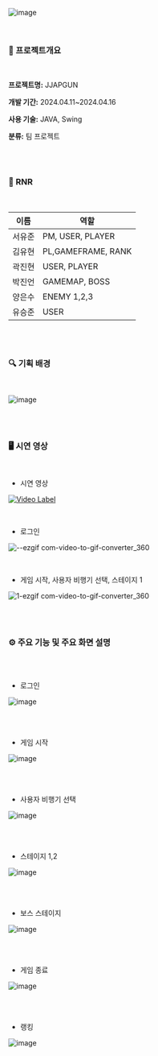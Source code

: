 
![image](https://github.com/PDA-JJAPGUN/JJAPGUN/assets/79782666/fe326a8c-e9f0-4d0b-b6e8-d78565fa577b)

<br>

### 📒 프로젝트개요

<br>

**프로젝트명:** JJAPGUN

**개발 기간:** 2024.04.11~2024.04.16

**사용 기술:** JAVA, Swing

**분류:** 팀 프로젝트


<br>
<br>

### 👥 RNR

<br>

|이름|역할|
|----|----|
|서유준|PM, USER, PLAYER|
|김유현|PL,GAMEFRAME, RANK|
|곽진현|USER, PLAYER|
|박진언|GAMEMAP, BOSS|
|양은수|ENEMY 1,2,3|
|유승준|USER|

<br>
<br>

### 🔍 기획 배경

<br>

  
![image](https://github.com/PDA-JJAPGUN/JJAPGUN/assets/79782666/61a845cd-7a62-4351-b049-f8fc40d0b9a5)

<br>
<br>


### 🖥️ 시연 영상

<br>


- 시연 영상

[![Video Label](http://img.youtube.com/vi/Wa8OuhzEfSo/0.jpg)](https://youtu.be/Wa8OuhzEfSo)

<br>

- 로그인

![--ezgif com-video-to-gif-converter_360](https://github.com/parkjineon/java-practice/assets/79782666/450e2aa8-a933-4e52-a61c-68cf1d9f896a)

<br>

- 게임 시작, 사용자 비행기 선택, 스테이지 1

![1-ezgif com-video-to-gif-converter_360](https://github.com/parkjineon/java-practice/assets/79782666/9dee7e51-114a-48a4-b4ae-02b43775aae4)

<br>

<br>


### ⚙️ 주요 기능 및 주요 화면 설명


<br>
<br>

- 로그인



![image](https://github.com/PDA-JJAPGUN/JJAPGUN/assets/79782666/2a4af21e-2c46-4291-b199-85605be07557)

<br>
<br>


- 게임 시작


![image](https://github.com/PDA-JJAPGUN/JJAPGUN/assets/79782666/21195f23-34cf-4738-9bce-88ad205fe1b6)

<br>
<br>

- 사용자 비행기 선택



![image](https://github.com/PDA-JJAPGUN/JJAPGUN/assets/79782666/07d99fbe-9b05-4500-9cc6-f24f3e68c432)

<br>
<br>

- 스테이지 1,2

![image](https://github.com/PDA-JJAPGUN/JJAPGUN/assets/79782666/1d218532-8fae-4def-a830-e00e79106194)

<br>
<br>


- 보스 스테이지

  

![image](https://github.com/PDA-JJAPGUN/JJAPGUN/assets/79782666/72768460-006a-48c2-8ce1-212ecbd65983)

<br>
<br>

- 게임 종료


![image](https://github.com/PDA-JJAPGUN/JJAPGUN/assets/79782666/84d594da-6497-4f49-9612-da8db07ba155)


<br>
<br>

- 랭킹


![image](https://github.com/PDA-JJAPGUN/JJAPGUN/assets/79782666/f4cfc7a2-fde3-4591-8b2f-aed2c0baa1f7)





